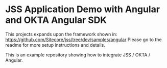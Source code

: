# JSS Application Demo with Angular and OKTA Angular SDK

This projects expands upon the framework shown in:  https://github.com/Sitecore/jss/tree/dev/samples/angular
Please go to the readme for more setup instructions and details. 

This is an example repository showing how to integrate JSS / OKTA / Angular. 

